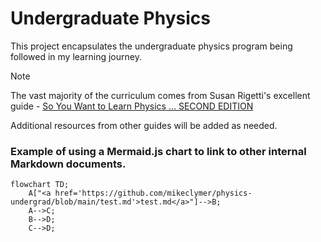 # Undergraduate Physics

This project encapsulates the undergraduate physics program being followed in my learning journey. 
> [!NOTE]
> The vast majority of the curriculum comes from Susan Rigetti's excellent guide - [So You Want to Learn Physics …
SECOND EDITION](https://www.susanrigetti.com/physics)
>
> Additional resources from other guides will be added as needed.

### Example of using a Mermaid.js chart to link to other internal Markdown documents.
```mermaid
flowchart TD;
    A["<a href='https://github.com/mikeclymer/physics-undergrad/blob/main/test.md'>test.md</a>"]-->B;
    A-->C;
    B-->D;
    C-->D;
```
